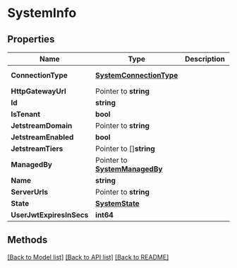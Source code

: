 # SystemInfo

## Properties

Name | Type | Description | Notes
------------ | ------------- | ------------- | -------------
**ConnectionType** | [**SystemConnectionType**](SystemConnectionType.md) |  | [default to SYSTEMCONNECTIONTYPE_AGENT]
**HttpGatewayUrl** | Pointer to **string** |  | [optional] 
**Id** | **string** |  | 
**IsTenant** | **bool** |  | 
**JetstreamDomain** | Pointer to **string** |  | [optional] 
**JetstreamEnabled** | **bool** |  | 
**JetstreamTiers** | Pointer to []**string** |  | [optional] 
**ManagedBy** | Pointer to [**SystemManagedBy**](SystemManagedBy.md) |  | [optional] 
**Name** | **string** |  | 
**ServerUrls** | Pointer to **string** |  | [optional] 
**State** | [**SystemState**](SystemState.md) |  | 
**UserJwtExpiresInSecs** | **int64** |  | 

## Methods


[[Back to Model list]](../README.md#documentation-for-models) [[Back to API list]](../README.md#documentation-for-api-endpoints) [[Back to README]](../README.md)


